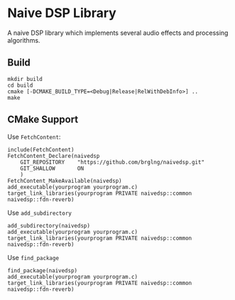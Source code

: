 # Naive DSP Library

A naive DSP library which implements several audio effects and processing algorithms.

## Build

    mkdir build
    cd build
    cmake [-DCMAKE_BUILD_TYPE=<Debug|Release|RelWithDebInfo>] ..
    make

## CMake Support

Use `FetchContent`:

    include(FetchContent)
    FetchContent_Declare(naivedsp
        GIT_REPOSITORY    "https://github.com/brglng/naivedsp.git" 
        GIT_SHALLOW       ON
        )
    FetchContent_MakeAvailable(naivedsp)
    add_executable(yourprogram yourprogram.c)
    target_link_libraries(yourprogram PRIVATE naivedsp::common naivedsp::fdn-reverb)

Use `add_subdirectory`

    add_subdirectory(naivedsp)
    add_executable(yourprogram yourprogram.c)
    target_link_libraries(yourprogram PRIVATE naivedsp::common naivedsp::fdn-reverb)

Use `find_package`

    find_package(naivedsp)
    add_executable(yourprogram yourprogram.c)
    target_link_libraries(yourprogram PRIVATE naivedsp::common naivedsp::fdn-reverb)
